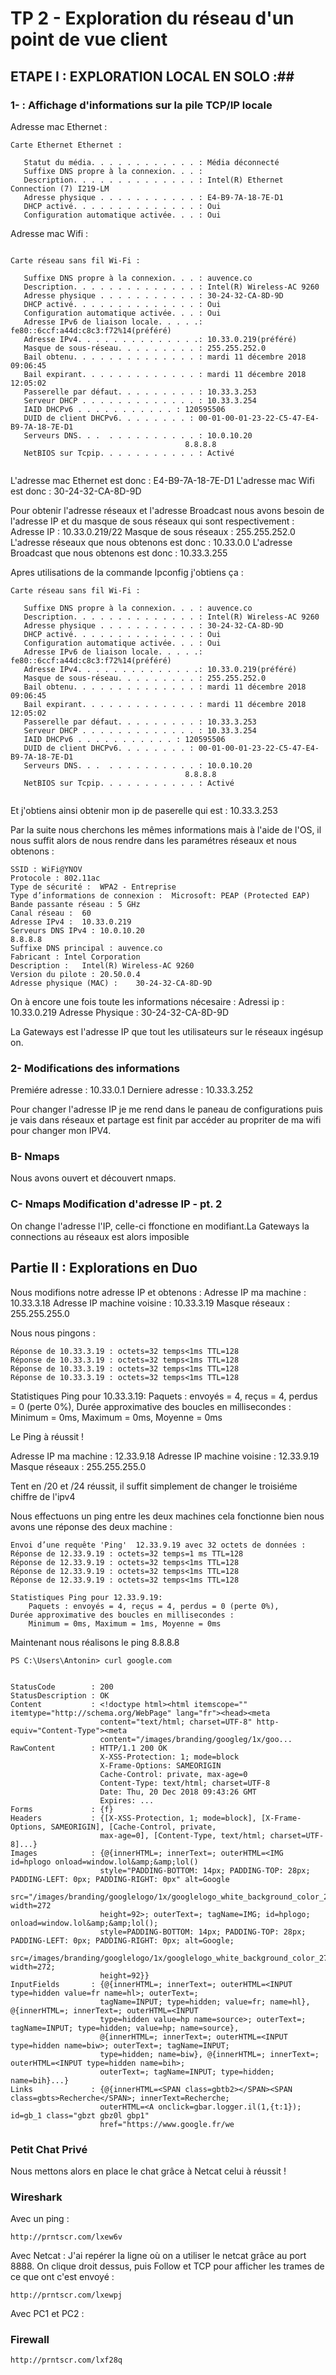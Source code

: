 # TP 2 - Exploration du réseau d'un point de vue client #


## ETAPE I : EXPLORATION LOCAL EN SOLO :##

### 1- : Affichage d'informations sur la pile TCP/IP locale ###
Adresse mac Ethernet :

```
Carte Ethernet Ethernet :

   Statut du média. . . . . . . . . . . . : Média déconnecté
   Suffixe DNS propre à la connexion. . . :
   Description. . . . . . . . . . . . . . : Intel(R) Ethernet Connection (7) I219-LM
   Adresse physique . . . . . . . . . . . : E4-B9-7A-18-7E-D1
   DHCP activé. . . . . . . . . . . . . . : Oui
   Configuration automatique activée. . . : Oui

```

Adresse mac Wifi :

```

Carte réseau sans fil Wi-Fi :

   Suffixe DNS propre à la connexion. . . : auvence.co
   Description. . . . . . . . . . . . . . : Intel(R) Wireless-AC 9260
   Adresse physique . . . . . . . . . . . : 30-24-32-CA-8D-9D
   DHCP activé. . . . . . . . . . . . . . : Oui
   Configuration automatique activée. . . : Oui
   Adresse IPv6 de liaison locale. . . . .: fe80::6ccf:a44d:c8c3:f72%14(préféré)
   Adresse IPv4. . . . . . . . . . . . . .: 10.33.0.219(préféré)
   Masque de sous-réseau. . . . . . . . . : 255.255.252.0
   Bail obtenu. . . . . . . . . . . . . . : mardi 11 décembre 2018 09:06:45
   Bail expirant. . . . . . . . . . . . . : mardi 11 décembre 2018 12:05:02
   Passerelle par défaut. . . . . . . . . : 10.33.3.253
   Serveur DHCP . . . . . . . . . . . . . : 10.33.3.254
   IAID DHCPv6 . . . . . . . . . . . : 120595506
   DUID de client DHCPv6. . . . . . . . : 00-01-00-01-23-22-C5-47-E4-B9-7A-18-7E-D1
   Serveurs DNS. . .  . . . . . . . . . . : 10.0.10.20
                                       8.8.8.8
   NetBIOS sur Tcpip. . . . . . . . . . . : Activé 
  
 ```


L'adresse mac Ethernet est donc : E4-B9-7A-18-7E-D1
L'adresse mac Wifi est donc : 30-24-32-CA-8D-9D

Pour obtenir l'adresse réseaux et l'adresse Broadcast nous avons besoin de l'adresse IP et du masque de sous réseaux qui sont respectivement :
Adresse IP : 10.33.0.219/22
Masque de sous réseaux : 255.255.252.0
L'adresse réseaux que nous obtenons est donc : 10.33.0.0
L'adresse Broadcast que nous obtenons est donc : 10.33.3.255

Apres utilisations de la commande Ipconfig j'obtiens ça : 

```
Carte réseau sans fil Wi-Fi :

   Suffixe DNS propre à la connexion. . . : auvence.co
   Description. . . . . . . . . . . . . . : Intel(R) Wireless-AC 9260
   Adresse physique . . . . . . . . . . . : 30-24-32-CA-8D-9D
   DHCP activé. . . . . . . . . . . . . . : Oui
   Configuration automatique activée. . . : Oui
   Adresse IPv6 de liaison locale. . . . .: fe80::6ccf:a44d:c8c3:f72%14(préféré)
   Adresse IPv4. . . . . . . . . . . . . .: 10.33.0.219(préféré)
   Masque de sous-réseau. . . . . . . . . : 255.255.252.0
   Bail obtenu. . . . . . . . . . . . . . : mardi 11 décembre 2018 09:06:45
   Bail expirant. . . . . . . . . . . . . : mardi 11 décembre 2018 12:05:02
   Passerelle par défaut. . . . . . . . . : 10.33.3.253
   Serveur DHCP . . . . . . . . . . . . . : 10.33.3.254
   IAID DHCPv6 . . . . . . . . . . . : 120595506
   DUID de client DHCPv6. . . . . . . . : 00-01-00-01-23-22-C5-47-E4-B9-7A-18-7E-D1
   Serveurs DNS. . .  . . . . . . . . . . : 10.0.10.20
                                       8.8.8.8
   NetBIOS sur Tcpip. . . . . . . . . . . : Activé
   
   ```

Et j'obtiens ainsi obtenir mon ip de paserelle qui est : 10.33.3.253

Par la suite nous cherchons les mêmes informations mais à l'aide de l'OS, il nous suffit alors de nous rendre dans les paramétres réseaux et nous obtenons :
  
 ```
 SSID :	WiFi@YNOV
Protocole :	802.11ac
Type de sécurité :	WPA2 - Entreprise
Type d’informations de connexion :	Microsoft: PEAP (Protected EAP)
Bande passante réseau :	5 GHz
Canal réseau :	60
Adresse IPv4 :	10.33.0.219
Serveurs DNS IPv4 :	10.0.10.20
8.8.8.8
Suffixe DNS principal :	auvence.co
Fabricant :	Intel Corporation
Description :	Intel(R) Wireless-AC 9260
Version du pilote :	20.50.0.4
Adresse physique (MAC) :	30-24-32-CA-8D-9D
```

On à encore une fois toute les informations nécesaire :
Adressi ip : 10.33.0.219
Adresse Physique : 30-24-32-CA-8D-9D

La Gateways est l'adresse IP que tout les utilisateurs sur le réseaux ingésup on.

### 2- Modifications des informations ###

Premiére adresse : 10.33.0.1
Derniere adresse : 10.33.3.252 

Pour changer l'adresse IP je me rend dans le paneau de configurations puis je vais dans réseaux et partage est finit par accéder au propriter de ma wifi pour changer mon IPV4.

### B- Nmaps

Nous avons ouvert et découvert nmaps.

### C- Nmaps Modification d'adresse IP - pt. 2 ###


On change l'adresse l'IP, celle-ci ffonctione en modifiant.La Gateways la connections au réseaux est alors imposible


## Partie II : Explorations en Duo ##

Nous modifions notre adresse IP et obtenons :
Adresse IP ma machine : 10.33.3.18
Adresse IP machine voisine : 10.33.3.19
Masque réseaux : 255.255.255.0 

Nous nous pingons : 

```Envoi d’une requête 'Ping'  10.33.3.19 avec 32 octets de données :
Réponse de 10.33.3.19 : octets=32 temps<1ms TTL=128
Réponse de 10.33.3.19 : octets=32 temps<1ms TTL=128
Réponse de 10.33.3.19 : octets=32 temps<1ms TTL=128
Réponse de 10.33.3.19 : octets=32 temps<1ms TTL=128
```

Statistiques Ping pour 10.33.3.19:
    Paquets : envoyés = 4, reçus = 4, perdus = 0 (perte 0%),
Durée approximative des boucles en millisecondes :
    Minimum = 0ms, Maximum = 0ms, Moyenne = 0ms

Le Ping à réussit !


Adresse IP  ma machine : 12.33.9.18
Adresse IP machine voisine : 12.33.9.19
Masque réseaux : 255.255.255.0

Tent en /20 et /24 réussit, il suffit simplement de changer le troisiéme chiffre de l'ipv4

Nous effectuons un ping entre les deux machines cela fonctionne bien nous avons une réponse des deux machine :

```
Envoi d’une requête 'Ping'  12.33.9.19 avec 32 octets de données :
Réponse de 12.33.9.19 : octets=32 temps=1 ms TTL=128
Réponse de 12.33.9.19 : octets=32 temps<1ms TTL=128
Réponse de 12.33.9.19 : octets=32 temps<1ms TTL=128
Réponse de 12.33.9.19 : octets=32 temps<1ms TTL=128

Statistiques Ping pour 12.33.9.19:
    Paquets : envoyés = 4, reçus = 4, perdus = 0 (perte 0%),
Durée approximative des boucles en millisecondes :
    Minimum = 0ms, Maximum = 1ms, Moyenne = 0ms
  ```

Maintenant nous réalisons le ping 8.8.8.8 

```
PS C:\Users\Antonin> curl google.com


StatusCode        : 200
StatusDescription : OK
Content           : <!doctype html><html itemscope="" itemtype="http://schema.org/WebPage" lang="fr"><head><meta
                    content="text/html; charset=UTF-8" http-equiv="Content-Type"><meta
                    content="/images/branding/googleg/1x/goo...
RawContent        : HTTP/1.1 200 OK
                    X-XSS-Protection: 1; mode=block
                    X-Frame-Options: SAMEORIGIN
                    Cache-Control: private, max-age=0
                    Content-Type: text/html; charset=UTF-8
                    Date: Thu, 20 Dec 2018 09:43:26 GMT
                    Expires: ...
Forms             : {f}
Headers           : {[X-XSS-Protection, 1; mode=block], [X-Frame-Options, SAMEORIGIN], [Cache-Control, private,
                    max-age=0], [Content-Type, text/html; charset=UTF-8]...}
Images            : {@{innerHTML=; innerText=; outerHTML=<IMG id=hplogo onload=window.lol&amp;&amp;lol()
                    style="PADDING-BOTTOM: 14px; PADDING-TOP: 28px; PADDING-LEFT: 0px; PADDING-RIGHT: 0px" alt=Google
                    src="/images/branding/googlelogo/1x/googlelogo_white_background_color_272x92dp.png" width=272
                    height=92>; outerText=; tagName=IMG; id=hplogo; onload=window.lol&amp;&amp;lol();
                    style=PADDING-BOTTOM: 14px; PADDING-TOP: 28px; PADDING-LEFT: 0px; PADDING-RIGHT: 0px; alt=Google;
                    src=/images/branding/googlelogo/1x/googlelogo_white_background_color_272x92dp.png; width=272;
                    height=92}}
InputFields       : {@{innerHTML=; innerText=; outerHTML=<INPUT type=hidden value=fr name=hl>; outerText=;
                    tagName=INPUT; type=hidden; value=fr; name=hl}, @{innerHTML=; innerText=; outerHTML=<INPUT
                    type=hidden value=hp name=source>; outerText=; tagName=INPUT; type=hidden; value=hp; name=source},
                    @{innerHTML=; innerText=; outerHTML=<INPUT type=hidden name=biw>; outerText=; tagName=INPUT;
                    type=hidden; name=biw}, @{innerHTML=; innerText=; outerHTML=<INPUT type=hidden name=bih>;
                    outerText=; tagName=INPUT; type=hidden; name=bih}...}
Links             : {@{innerHTML=<SPAN class=gbtb2></SPAN><SPAN class=gbts>Recherche</SPAN>; innerText=Recherche;
                    outerHTML=<A onclick=gbar.logger.il(1,{t:1}); id=gb_1 class="gbzt gbz0l gbp1"
                    href="https://www.google.fr/we
```

### Petit Chat Privé ###

Nous mettons alors en place le chat grâce à Netcat celui à réussit !

### Wireshark ###

Avec un ping :

```http://prntscr.com/lxew6v```


Avec Netcat : J'ai repérer la ligne où on a utiliser le netcat grâce au port 8888. On clique droit dessus, puis Follow et TCP pour afficher les trames de ce que ont c'est envoyé : 

```http://prntscr.com/lxewpj```

Avec PC1 et PC2 :

### Firewall ###

```http://prntscr.com/lxf28q```



    
